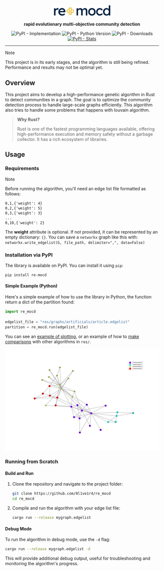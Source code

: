 <div align="center">
  <img src="res/logo.png" alt="logo" style="width: 40%;"> 

   <strong>rapid evolutionary multi-objective community detection</strong>

![PyPI - Implementation](https://img.shields.io/pypi/implementation/re_mocd)
![PyPI - Python Version](https://img.shields.io/pypi/pyversions/re_mocd)
![PyPI - Downloads](https://img.shields.io/pypi/dm/re_mocd)
[![PyPI - Stats](https://img.shields.io/badge/More%20Info-F58025?logo=PyPi)](https://pypistats.org/packages/re_mocd)

<hr>

</div>

> [!NOTE]
> This project is in its early stages, and the algorithm is still being refined. Performance and results may not be optimal yet.

## Overview

This project aims to develop a high-performance genetic algorithm in Rust to detect communities in a graph. The goal is to optimize the community detection process to handle large-scale graphs efficiently. This algorithm also tries to handle some problems that happens with louvain algorithm.

> **Why Rust?**  
>
> Rust is one of the fastest programming languages available, offering high-performance execution and memory safety without a garbage collector. It has a rich ecosystem of libraries.

## Usage

### Requirements

> [!NOTE]
> Before running the algorithm, you'll need an edge list file formatted as follows:

```plaintext
0,1,{'weight': 4}
0,2,{'weight': 5}
0,3,{'weight': 3}
...
0,10,{'weight': 2}
```

The **weight** attribute is optional. If not provided, it can be represented by an empty dictionary: `{}`. You can save a `networkx` graph like this with: `networkx.write_edgelist(G, file_path, delimiter=",", data=False)`

### Installation via PyPI

The library is available on PyPI. You can install it using `pip`:

```bash
pip install re-mocd
```

#### Simple Example (Python)

Here's a simple example of how to use the library in Python, the function return a dict of the partition found:

```python
import re_mocd

edgelist_file = "res/graphs/artificials/article.edgelist"
partition = re_mocd.run(edgelist_file)
```

You can see an [example of plotting](res/example.py), or an example of how to [make comparisons](res/example.py) with other algorithms in `res/`.

<center>

![Example Plot](res/example.png)

</center>

### Running from Scratch

#### Build and Run

1. Clone the repository and navigate to the project folder:
   ```bash
   git clone https://github.com/0l1ve1r4/re_mocd
   cd re_mocd
   ```

2. Compile and run the algorithm with your edge list file:
   ```bash
   cargo run --release mygraph.edgelist
   ```

#### Debug Mode

To run the algorithm in debug mode, use the `-d` flag:
```bash
cargo run --release mygraph.edgelist -d
```

This will provide additional debug output, useful for troubleshooting and monitoring the algorithm's progress.